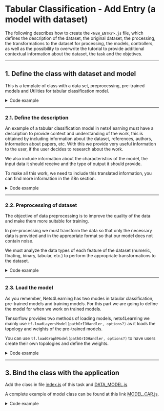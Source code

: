 # Tabular Classification - Add Entry (a model with dataset)

The following describes how to create the `<NEW_ENTRY>.js` file, which defines the description of the dataset, the original dataset, the processing, the transformations to the dataset for processing, the models, controllers, as well as the possibility to overwrite the tutorial to provide additional contextual information about the dataset, the task and the objetives.

---

## 1. Define the class with dataset and model

This is a template of class with a data set, preprocessing, pre-trained models and Utilities for tabular classification model.

<details>
<summary class="n4l-summary-wiki">Code example</summary>

```jsx
export default class NEW_ENTRY extends I_MODEL_TABULAR_CLASSIFICATION {
  static KEY = '<NEW_DATASET.KEY>'
  static URL = ''

  TITLE = '<NEW_DATASET>' // i18n
  i18n_TITLE = '<NEW_DATASET.i18n_TITLE>' // i18n.
  URL = ''

  // region ATTR
  LIST_EXAMPLES_RESULTS = []
  LIST_EXAMPLES = []
  DATA_OBJECT = {}
  TABLE_HEADER = []
  CLASSES = []
  FORM = [
    // EXAMPLE WITH ONLY ONE COLUMN OF DATASET CAR
    {
      'type'        : 'label-encoder',
      'index_column': 0,
      'name'        : '<NEW_DATASET.COLUMN_NAME>',
      'options'     : [
        { 'value': '<NEW_DATASET.COLUMN_NAME.ATTR.VALUE>', 'text': '<NEW_DATASET.COLUMN_NAME.ATTR.TEXT>' },
      ],
    },
    // ...
  ]
  DATA_DEFAULT = {}
  DATA_OBJECT_KEYS = {}
  DATA = []
  // endregion

  // Description with translations, more information in [i18n.md](../../../i18n.md)
  DESCRIPTION () {
    const prefix = 'datasets-models.0-tabular-classification.<NEW_DATASET>.description.'
    return <>
      <h3><Trans i18nKey={this.i18n_TITLE} /></h3>
      <p><Trans i18nKey={prefix + 'text.0'} /></p>
      <p>
        <Trans i18nKey={prefix + 'text.1'}
               components={{
                 link1: <a href={this.URL} target={'_blank'} rel="noreferrer">link</a>,
               }} />
      </p>
      <details>
        <summary><Trans i18nKey={prefix + 'details-input.title'} /></summary>
        <ol>
          <li><Trans i18nKey={prefix + 'details-input.list.0'} /></li>
          // ...
        </ol>
      </details>
      // ...
    </>
  }

  async DATASETS () {
    const dataset_path = process.env.REACT_APP_PATH + '/datasets/tabular-classification/<NEW_DATASET>/'
    const dataframe_original = await dfd.readCSV(dataset_path + '<NEW_DATASET>.csv')
    const dataframe_processed = await dfd.readCSV(dataset_path + '<NEW_DATASET>.csv')
    const dataset_transforms = [
      // ...
      { column_transform: 'label-encoder', column_name: '<NEW_DATASET.COLUMN_NAME>' },
    ]
    const column_name_target = '<NEW_DATASET.COLUMN_NAME>'
    const encoders_map = DataFrameUtils.DataFrameEncoder(dataframe_original, dataset_transforms)
    dataframe_processed = DataFrameUtils.DataFrameTransform(dataframe_processed, dataset_transforms)

    const dataframe_X = dataframe_processed.drop({ columns: [column_name_target] })
    const dataframe_y = dataframe_processed[column_name_target]

    const scaler = new dfd.MinMaxScaler()
    scaler.fit(dataframe_X)
    const X = scaler.transform(dataframe_X)

    const oneHotEncoder = new dfd.OneHotEncoder()
    oneHotEncoder.fit(dataframe_y)
    const y = oneHotEncoder.transform(dataframe_y)

    return [
      {
        is_dataset_upload   : false,
        is_dataset_processed: true,
        path                : dataset_path,
        info                : '<NEW_DATASET>.names',
        csv                 : '<NEW_DATASET>.csv',
        dataframe_original  : dataframe_original,
        dataset_transforms  : dataset_transforms,
        dataframe_processed : dataframe_processed,
        data_processed      : {
          X                 : X,
          y                 : y,
          missing_values    : false,
          missing_value_key : '',
          encoders          : encoders_map,
          scaler            : scaler,
          column_name_target: column_name_target,
          classes           : this.CLASSES,
          attributes        : this.FORM,
        }
      }
    ]
  }

  // https://stackoverflow.com/questions/59182682/what-is-the-difference-between-tensorflow-js-layers-model-and-graph-model
  async LOAD_GRAPH_MODEL (callbacks) {
    return await tfjs.loadGraphModel(process.env.REACT_APP_PATH + '/models/00-tabular-classification/<NEW_DATASET>/my-new-model.json', {
      onProgress: callbacks.onProgress,
    })
  }

  async LOAD_LAYERS_MODEL (callbacks) {
    return await tfjs.loadLayersModel(process.env.REACT_APP_PATH + '/models/00-tabular-classification/<NEW_DATASET>/my-new-model.json', {
      onProgress: callbacks.onProgress,
    })
  }

  PREDICT (model, input) {
    return model.predict(input)
  }

  JOYRIDE () {
    // ...
  }

}
```

</details>

---

### 2.1. Define the description

An example of a tabular classification model in nets4learning must have a description to provide context and understanding of the work, this is obtained by including information about the dataset, references, authors, information about papers, etc. With this we provide very useful information to the user, if the user decides to research about the work.

We also include information about the characteristics of the model, the input data it should receive and the type of output it should provide.

To make all this work, we need to include this translated information, you can find more information in the i18n section.

<details>
<summary class="n4l-summary-wiki">Code example</summary>


```jsx
DESCRIPTION () {
  const prefix = 'datasets-models.0-tabular-classification.<NEW_DATASET>.description.'
  return <>
    <p><Trans i18nKey={prefix + 'text-1'} /></p>
    <p>
      <Trans i18nKey={prefix + 'text-2'}
             components={{
               link1: <a href={this.URL}
                         target="_blank"
                         rel="noreferrer">link</a>,
             }}
      />
    </p>
    <details>
      <summary><Trans i18nKey={prefix + 'details-input.title'} /></summary>
      <ol>
        <li><Trans i18nKey={prefix + 'details-input.list.0'} /></li>
        // ...
      </ol>
    </details>
    <details>
      <summary><Trans i18nKey={prefix + 'details-output.title'} /></summary>
      <ol>
        <li><Trans i18nKey={prefix + 'details-output.list.0'} /></li>
        // ...
      </ol>
    </details>
    <details>
      <summary><Trans i18nKey={prefix + 'details-references.title'} /></summary>
      <ol>
        <li><Trans i18nKey={prefix + 'details-references.list.0'} /></li>
        // ...
      </ol>
    </details>
    <details>
      <summary>BibTex</summary>
      <pre>@BibTex ...</pre>
    </details>
  </>
}
```

</details>

---

### 2.2. Preprocessing of dataset

The objective of data preprocessing is to improve the quality of the data and make them more suitable for training.

In pre-processing we must transform the data so that only the necessary data is provided and in the appropriate format so that our model does not contain noise.

We must analyze the data types of each feature of the dataset (numeric, floating, binary, tabular, etc.) to perform the appropriate transformations to the dataset.


<details>
<summary class="n4l-summary-wiki">Code example</summary>

This code correspond with the model of Car evaluation, in this code you can look at an example that who works the preprocessing.

```js
const dataset_path = process.env.REACT_APP_PATH + '/models/00-tabular-classification/car/'
const dataframe_original = await dfd.readCSV(dataset_path + 'car.csv')
let dataframe_processed = await dfd.readCSV(dataset_path + 'car.csv')
// @formatter:off
const dataset_transforms = [
  {  column_transform: 'label-encoder', column_name: 'Buying' },
  {  column_transform: 'label-encoder', column_name: 'Maint' },
  {  column_transform: 'label-encoder', column_name: 'Doors' },
  {  column_transform: 'label-encoder', column_name: 'Persons' },
  {  column_transform: 'label-encoder', column_name: 'Lug_boot' },
  {  column_transform: 'label-encoder', column_name: 'Safety' },
  {  column_transform: 'label-encoder', column_name: 'Result' },
]
// @formatter:on
const column_name_target = 'Result'
const encoders_map = DataFrameUtils.DataFrameEncoder(dataframe_original, dataset_transforms)
dataframe_processed = DataFrameUtils.DataFrameTransform(dataframe_processed, dataset_transforms)

const dataframe_X = dataframe_processed.drop({ columns: [column_name_target] })
const dataframe_y = dataframe_processed[column_name_target]

const scaler = new dfd.MinMaxScaler()
scaler.fit(dataframe_X)
const X = scaler.transform(dataframe_X)

const oneHotEncoder = new dfd.OneHotEncoder()
oneHotEncoder.fit(dataframe_y)
const y = oneHotEncoder.transform(dataframe_y)

const label_encoder_y = new dfd.LabelEncoder()
label_encoder_y.fit(dataframe_y.values)
const classes = Object.keys(label_encoder_y.$labels)
```

</details>

---

### 2.3. Load the model

As you remember, Nets4Learning has two modes in tabular classification, pre-trained models and training models. For this part we are going to define the model for when we work on trained models.

Tensorflow provides two methods of loading models, nets4Learning we mainly use `tf.loadLayersModel(pathOrIOHandler, options?)` as it loads the topology and weights of the pre-trained models.

You can use `tf.loadGraphModel(pathOrIOHandler, options?)` to have users create their own topologies and define the weights.

<details>
<summary class="n4l-summary-wiki">Code example</summary>

```js
async LOAD_GRAPH_MODEL (callbacks) {
  return await tf.loadGraphModel(process.env.REACT_APP_PATH + '/models/00-tabular-classification/<NEW_DATASET>/my-model-<NEW_DATASET>.json', {
    onProgress: callbacks.onProgress,
  })
}

async LOAD_LAYERS_MODEL (callbacks) {
  return tf.loadLayersModel(process.env.REACT_APP_PATH + '/models/00-tabular-classification/<NEW_DATASET>/my-model-<NEW_DATASET>.json', {
    onProgress: callbacks.onProgress,
  })
}
```

</details>

---

## 3. Bind the class with the application

Add the class in file [index.js](https://github.com/SIMIDAT/nets4learning/tree/main/src/pages/playground/0_TabularClassification/models/index.js) of this task and [DATA_MODEL.js](https://github.com/SIMIDAT/nets4learning/blob/main/src/DATA_MODEL.js)

A complete example of model class can be found at this link [MODEL_CAR.js](https://github.com/SIMIDAT/nets4learning/blob/main/src/pages/playground/0_TabularClassification/models/MODEL_CAR.js).

<details>
<summary class="n4l-summary-wiki">Code example</summary>

### /src/pages/playground/0_TabularClassification/models/index.js

```js
import I_MODEL_TABULAR_CLASSIFICATION from './_model'
import NEW_ENTRY from './NEW_ENTRY'

const MAP_TC_CLASSES = {
  // ...
  [NEW_ENTRY.KEY]: MODEL_NEW_DATASET,
}

export {
  I_MODEL_TABULAR_CLASSIFICATION,
  NEW_ENTRY, 
  
  MAP_TC_CLASSES,
}
```

### /src/DATA_MODEL.js

```js

const TASK_MODEL_OPTIONS_CLASS = {
  [TASKS.TABULAR_CLASSIFICATION]: {
    // ...
    [<NEW_ENTRY>.KEY]: { _class_: <NEW_ENTRY> },
  }
}

const TASK_DATASET_OPTIONS = {
  [TASKS.TABULAR_CLASSIFICATION]: [
    // ...
    { i18n: 'datasets-models.0-tabular-classification.list-datasets.0-option-<NEW_ENTRY>', value: <NEW_ENTRY>.KEY },
  ]
  // ...
}

```

</details>